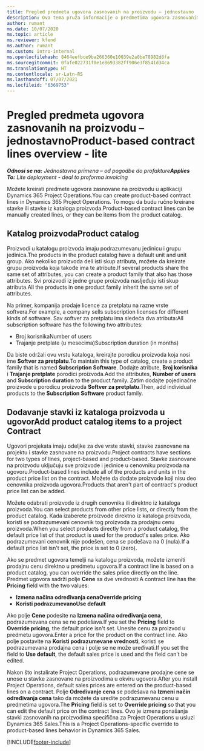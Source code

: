 ```yaml
---
title: Pregled predmeta ugovora zasnovanih na proizvodu – jednostavno
description: Ova tema pruža informacije o predmetima ugovora zasnovanim na proizvodu.
author: rumant
ms.date: 10/07/2020
ms.topic: article
ms.reviewer: kfend
ms.author: rumant
ms.custom: intro-internal
ms.openlocfilehash: 8464eefbce9ba266360e10039e2a0be78982d8fa
ms.sourcegitcommit: 0fafe022731f0e1e8693382ff906e3f8541d34ca
ms.translationtype: HT
ms.contentlocale: sr-Latn-RS
ms.lasthandoff: 07/07/2021
ms.locfileid: "6369753"
---
```

# <a name="product-based-contract-lines-overview---lite"></a><span data-ttu-id="c1eb3-103">Pregled predmeta ugovora zasnovanih na proizvodu – jednostavno</span><span class="sxs-lookup"><span data-stu-id="c1eb3-103">Product-based contract lines overview - lite</span></span>

<span data-ttu-id="c1eb3-104">_**Odnosi se na:** Jednostavna primena – od pogodbe do profakture_</span><span class="sxs-lookup"><span data-stu-id="c1eb3-104">_**Applies To:** Lite deployment - deal to proforma invoicing_</span></span>

<span data-ttu-id="c1eb3-105">Možete kreirati predmete ugovora zasnovane na proizvodu u aplikaciji Dynamics 365 Project Operations.</span><span class="sxs-lookup"><span data-stu-id="c1eb3-105">You can create product-based contract lines in Dynamics 365 Project Operations.</span></span> <span data-ttu-id="c1eb3-106">To mogu da budu ručno kreirane stavke ili stavke iz kataloga proizvoda.</span><span class="sxs-lookup"><span data-stu-id="c1eb3-106">Product-based contract lines can be manually created lines, or they can be items from the product catalog.</span></span>

## <a name="product-catalog"></a><span data-ttu-id="c1eb3-107">Katalog proizvoda</span><span class="sxs-lookup"><span data-stu-id="c1eb3-107">Product catalog</span></span>

<span data-ttu-id="c1eb3-108">Proizvodi u katalogu proizvoda imaju podrazumevanu jedinicu i grupu jedinica.</span><span class="sxs-lookup"><span data-stu-id="c1eb3-108">The products in the product catalog have a default unit and unit group.</span></span> <span data-ttu-id="c1eb3-109">Ako nekoliko proizvoda deli isti skup atributa, možete da kreirate grupu proizvoda koja takođe ima te atribute.</span><span class="sxs-lookup"><span data-stu-id="c1eb3-109">If several products share the same set of attributes, you can create a product family that also has those attributes.</span></span> <span data-ttu-id="c1eb3-110">Svi proizvodi iz jedne grupe proizvoda nasljeđuju isti skup atributa.</span><span class="sxs-lookup"><span data-stu-id="c1eb3-110">All the products in one product family inherit the same set of attributes.</span></span>

<span data-ttu-id="c1eb3-111">Na primer, kompanija prodaje licence za pretplatu na razne vrste softvera.</span><span class="sxs-lookup"><span data-stu-id="c1eb3-111">For example, a company sells subscription licenses for different kinds of software.</span></span> <span data-ttu-id="c1eb3-112">Sav softver za pretplatu ima sledeća dva atributa:</span><span class="sxs-lookup"><span data-stu-id="c1eb3-112">All subscription software has the following two attributes:</span></span>

- <span data-ttu-id="c1eb3-113">Broj korisnika</span><span class="sxs-lookup"><span data-stu-id="c1eb3-113">Number of users</span></span>
- <span data-ttu-id="c1eb3-114">Trajanje pretplate (u mesecima)</span><span class="sxs-lookup"><span data-stu-id="c1eb3-114">Subscription duration (in months)</span></span>

<span data-ttu-id="c1eb3-115">Da biste održali ovu vrstu kataloga, kreirajte porodicu proizvoda koja nosi ime **Softver za pretplatu**.</span><span class="sxs-lookup"><span data-stu-id="c1eb3-115">To maintain this type of catalog, create a product family that is named **Subscription Software**.</span></span> <span data-ttu-id="c1eb3-116">Dodajte atribute, **Broj korisnika** i **Trajanje pretplate** porodici proizvoda.</span><span class="sxs-lookup"><span data-stu-id="c1eb3-116">Add the attributes, **Number of users** and **Subscription duration** to the product family.</span></span> <span data-ttu-id="c1eb3-117">Zatim dodajte pojedinačne proizvode u porodicu proizvoda **Softver za pretplatu**.</span><span class="sxs-lookup"><span data-stu-id="c1eb3-117">Then, add individual products to the **Subscription Software** product family.</span></span>

## <a name="add-product-catalog-items-to-a-project-contract"></a><span data-ttu-id="c1eb3-118">Dodavanje stavki iz kataloga proizvoda u ugovor</span><span class="sxs-lookup"><span data-stu-id="c1eb3-118">Add product catalog items to a project Contract</span></span>

<span data-ttu-id="c1eb3-119">Ugovori projekata imaju odeljke za dve vrste stavki, stavke zasnovane na projektu i stavke zasnovane na proizvodu.</span><span class="sxs-lookup"><span data-stu-id="c1eb3-119">Project contracts have sections for two types of lines, project-based and product-based.</span></span> <span data-ttu-id="c1eb3-120">Stavke zasnovane na proizvodu uključuju sve proizvode i jedinice u cenovniku proizvoda na ugovoru.</span><span class="sxs-lookup"><span data-stu-id="c1eb3-120">Product-based lines include all of the products and units in the product price list on the contract.</span></span> <span data-ttu-id="c1eb3-121">Možete da dodate proizvode koji nisu deo cenovnika proizvoda ugovora.</span><span class="sxs-lookup"><span data-stu-id="c1eb3-121">Products that aren't part of contract's product price list can be added.</span></span>

<span data-ttu-id="c1eb3-122">Možete odabrati proizvode iz drugih cenovnika ili direktno iz kataloga proizvoda.</span><span class="sxs-lookup"><span data-stu-id="c1eb3-122">You can select products from other price lists, or directly from the product catalog.</span></span> <span data-ttu-id="c1eb3-123">Kada izaberete proizvode direktno iz kataloga proizvoda, koristi se podrazumevani cenovnik tog proizvoda za prodajnu cenu proizvoda.</span><span class="sxs-lookup"><span data-stu-id="c1eb3-123">When you select products directly from a product catalog, the default price list of that product is used for the product's sales price.</span></span> <span data-ttu-id="c1eb3-124">Ako podrazumevani cenovnik nije podešen, cena se podešava na 0 (nula).</span><span class="sxs-lookup"><span data-stu-id="c1eb3-124">If a default price list isn't set, the price is set to 0 (zero).</span></span>

<span data-ttu-id="c1eb3-125">Ako se predmet ugovora temelji na katalogu proizvoda, možete izmeniti prodajnu cenu direktno u predmetu ugovora.</span><span class="sxs-lookup"><span data-stu-id="c1eb3-125">If a contract line is based on a product catalog, you can override the sales price directly on the line.</span></span> <span data-ttu-id="c1eb3-126">Predmet ugovora sadrži polje **Cene** sa dve vrednosti:</span><span class="sxs-lookup"><span data-stu-id="c1eb3-126">A contract line has the **Pricing** field with the two values:</span></span>

- <span data-ttu-id="c1eb3-127">**Izmena načina određivanja cena**</span><span class="sxs-lookup"><span data-stu-id="c1eb3-127">**Override pricing**</span></span>
- <span data-ttu-id="c1eb3-128">**Koristi podrazumevano**</span><span class="sxs-lookup"><span data-stu-id="c1eb3-128">**Use default**</span></span>

<span data-ttu-id="c1eb3-129">Ako polje **Cene** podesite na **Izmena načina određivanja cena**, podrazumevana cena se ne podešava.</span><span class="sxs-lookup"><span data-stu-id="c1eb3-129">If you set the **Pricing** field to **Override pricing**, the default price isn't set.</span></span> <span data-ttu-id="c1eb3-130">Unesite cenu za proizvod u predmetu ugovora.</span><span class="sxs-lookup"><span data-stu-id="c1eb3-130">Enter a price for the product on the contract line.</span></span> <span data-ttu-id="c1eb3-131">Ako polje postavite na **Koristi podrazumevane vrednosti**, koristi se podrazumevana prodajna cena i polje se ne može uređivati.</span><span class="sxs-lookup"><span data-stu-id="c1eb3-131">If you set the field to **Use default**, the default sales price is used and the field can't be edited.</span></span>

<span data-ttu-id="c1eb3-132">Nakon što instalirate Project Operations, podrazumevane prodajne cene se unose u stavke zasnovane na proizvodima u okviru ugovora.</span><span class="sxs-lookup"><span data-stu-id="c1eb3-132">After you install Project Operations, default sales prices are entered on the product-based lines on a contract.</span></span> <span data-ttu-id="c1eb3-133">Polje **Određivanje cena** se podešava na **Izmeni način određivanja cena** tako da možete da uredite podrazumevanu cenu u predmetima ugovora.</span><span class="sxs-lookup"><span data-stu-id="c1eb3-133">The **Pricing** field is set to **Override pricing** so that you can edit the default price on the contract lines.</span></span> <span data-ttu-id="c1eb3-134">Ovo je izmena ponašanja stavki zasnovanih na proizvodima specifična za Project Operations u usluzi Dynamics 365 Sales.</span><span class="sxs-lookup"><span data-stu-id="c1eb3-134">This is a Project Operations-specific override to product-based lines behavior in Dynamics 365 Sales.</span></span>


[!INCLUDE[footer-include](../../includes/footer-banner.md)]
